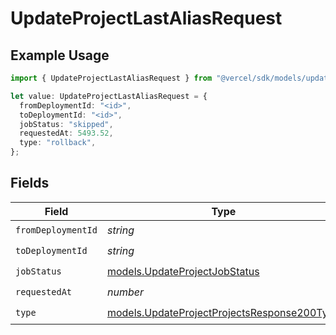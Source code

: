 # UpdateProjectLastAliasRequest

## Example Usage

```typescript
import { UpdateProjectLastAliasRequest } from "@vercel/sdk/models/updateprojectop.js";

let value: UpdateProjectLastAliasRequest = {
  fromDeploymentId: "<id>",
  toDeploymentId: "<id>",
  jobStatus: "skipped",
  requestedAt: 5493.52,
  type: "rollback",
};
```

## Fields

| Field                                                                                            | Type                                                                                             | Required                                                                                         | Description                                                                                      |
| ------------------------------------------------------------------------------------------------ | ------------------------------------------------------------------------------------------------ | ------------------------------------------------------------------------------------------------ | ------------------------------------------------------------------------------------------------ |
| `fromDeploymentId`                                                                               | *string*                                                                                         | :heavy_check_mark:                                                                               | N/A                                                                                              |
| `toDeploymentId`                                                                                 | *string*                                                                                         | :heavy_check_mark:                                                                               | N/A                                                                                              |
| `jobStatus`                                                                                      | [models.UpdateProjectJobStatus](../models/updateprojectjobstatus.md)                             | :heavy_check_mark:                                                                               | N/A                                                                                              |
| `requestedAt`                                                                                    | *number*                                                                                         | :heavy_check_mark:                                                                               | N/A                                                                                              |
| `type`                                                                                           | [models.UpdateProjectProjectsResponse200Type](../models/updateprojectprojectsresponse200type.md) | :heavy_check_mark:                                                                               | N/A                                                                                              |